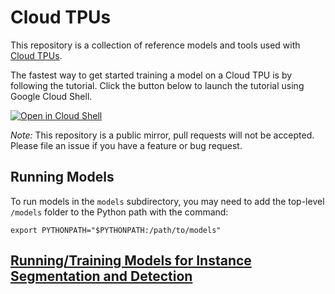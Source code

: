 # Cloud TPUs #

This repository is a collection of reference models and tools used with
[Cloud TPUs](https://cloud.google.com/tpu/).

The fastest way to get started training a model on a Cloud TPU is by following
the tutorial. Click the button below to launch the tutorial using Google Cloud
Shell.

[![Open in Cloud Shell](http://gstatic.com/cloudssh/images/open-btn.svg)](https://console.cloud.google.com/cloudshell/open?git_repo=https%3A%2F%2Fgithub.com%2Ftensorflow%2Ftpu&page=shell&tutorial=tools%2Fctpu%2Ftutorial.md)

_Note:_ This repository is a public mirror, pull requests will not be accepted.
Please file an issue if you have a feature or bug request.

## Running Models

To run models in the `models` subdirectory, you may need to add the top-level
`/models` folder to the Python path with the command:

```
export PYTHONPATH="$PYTHONPATH:/path/to/models"
```

## [Running/Training Models for Instance Segmentation and Detection](https://github.com/chudur-budur/tpu/blob/master/README-NOD.md)

